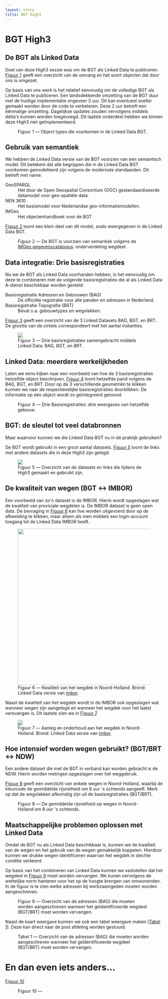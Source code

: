 ```yaml
---
layout: story
title: BGT High3
---
```


# BGT High3

## De BGT als Linked Data

Doel van deze High3 sessie was om de BGT als Linked Data te publiceren.  <a href="#bgt-klasse-histogram">Figuur 1</a> geeft een overzicht van de omvang en het soort objecten dat door ons is omgezet.

Op basis van ons werk is het relatief eenvoudig om de volledige BGT als Linked Data te publiceren.  Een landsdekkende omzetting van de BGT duur met de huidige implementatie ongeveer 2 uur.  Dit kan eventueel sneller gemaakt worden door de code te verbeteren.  Deze 2 uur betreft een éénmalige omzetting.  Dagelijkse updates zouden vervolgens middels delta's kunnen worden toegevoegd.  Dit laatste onderdeel hebben we binnen deze High3 niet geïmplementeerd.

<figure id="bgt-klasse-histogram">
  <query data-config-ref="https://data.labs.kadaster.nl/bgt-high3/kennisgraaf/queries/bgt-klasse-histogram">
  </query>
  <figcaption>
    Figuur 1 ― Object types die voorkomen in de Linked Data BGT.
  </figcaption>
</figure>

## Gebruik van semantiek

We hebben de Linked Data versie van de BGT voorzien van een semantisch model.  Dit betekent dat alle begrippen die in de Linked Data BGT voorkomen gemodelleerd zijn volgens de modernste standaarden.  Dit betreft met name:

<dl>
  <dt>GeoSPARQL</dt>
  <dd>Het door de Open Geospatial Consortium (OGC) gestandaardiseerde datamodel voor geo-spatiële data.</dd>
  <dt>NEN 3610</dt>
  <dd>Het basismodel voor Nederlandse geo-informatiemodellen.</dd>
  <dt>IMGeo</dt>
  <dd>Het objectenhandboek voor de BGT</dd>
</dl>

<a href="#bgt-klasse-hierarchie">Figuur 2</a> toont een klein deel van dit model, zoals weergegeven in de Linked Data BGT.

<figure id="bgt-klasse-hierarchie">
  <query data-config-ref="https://data.labs.kadaster.nl/bgt-high3/kennisgraaf/queries/bgt-klasse-hierarchie">
  </query>
  <figcaption>
    Figuur 2 ― De BGT is voorzien van semantiek volgens de <a href="https://www.geonovum.nl/geo-standaarden/bgt-imgeo/gegevenscatalogus-imgeo-versie-211" target="_blank">IMGeo gegevenscatalogus</a>: onderverdeling wegdeel.
  </figcaption>
</figure>

## Data integratie: Drie basisregistraties

Nu we de BGT als Linked Data voorhanden hebben, is het eenvoudig om deze te combineren met de volgende basisregistraties die al als Linked Data A-dienst beschikbaar worden gesteld:

<dl>
  <dt>Basisregistratie Adressen en Gebouwen (BAG)</dt>
  <dd>De officiële registratie voor alle panden en adressen in Nederland.</dd>
  <dt>Basisregistratie Topografie (BRT)</dt>
  <dd>Bevat o.a. gebouwtypes en wegvlakken.</dd>
</dl>

<a href="#3-basisregistraties">Figuur 3</a> geeft een overzicht van de 3 Linked Datasets BAG, BGT, en BRT.  De grootte van de cirkels correspondeert met het aantal instanties.

<figure id="3-basisregistraties">
  <a href="https://data.labs.kadaster.nl/wouter/bgt/insights/classHierarchy?type=bubbles" target="_blank">
    <img src="/assets/images/bag-bgt-brt.png">
  </a>
  <figcaption>
    Figuur 3 ― Drie basisregistraties samengebracht middels Linked Data: BAG, BGT, en BRT.
  </figcaption>
</figure>

## Linked Data: meerdere werkelijkheden

Laten we eens kijken naar een voorbeeld van hoe de 3 basisregistraties hetzelfde object beschrijven.  <a href="#bag-bgt-brt">Figuur 4</a> toont hetzelfde pand volgens de BAG, BGT, en BRT.  Door op de 3 verschillende geometriën te klikken kunnen we naar de respectievelijke basisregistraties doorklikken.  De informatie op één object wordt zo geïntegreerd getoond.

<figure id="bag-bgt-brt">
  <query data-config-ref="https://data.labs.kadaster.nl/bgt-high3/kennisgraaf/queries/bgt-bag-brt-2">
  </query>
  <figcaption>
    Figuur 4 ― Drie Basisregistraties: drie weergaves van hetzelfde gebouw.
  </figcaption>
</figure>

## BGT: de sleutel tot veel databronnen

Maar waarvoor kunnen we die Linked Data BGT nu in de praktijk gebruiken?

De BGT wordt gebruikt in een groot aantal datasets.  <a href="#links" target="_blank">Figuur 5</a> toont de links met andere datasets die in deze High3 zijn gelegd.

<figure id="links">
  <a href="/assets/images/bgt-high3.png" target="_blank">
    <img src="/assets/images/bgt-high3.png">
  </a>
  <figcaption>
    Figuur 5 ― Overzicht van de datasets en links die tijdens de High3 gemaakt en gebruikt zijn.
  </figcaption>
</figure>

## De kwaliteit van wegen (BGT ↔ IMBOR)

Een voorbeeld van zo'n dataset is de IMBOR.  Hierin wordt opgeslagen wat de kwaliteit van proviciale wegdelen is.  De IMBOR dataset is geen open data.  De bevraging in <a href="#kwaliteit-wegdek" target="_blank">Figuur 6</a> kan live worden uitgevoerd door op de afbeelding te klikken, maar alleen als men middels een login-account toegang tot de Linked Data IMBOR heeft.

<figure id="kwaliteit-wegdek">
  <a href="https://data.labs.kadaster.nl/bgt-high3/imbor/queries/kwaliteit-wegdek" target="_blank">
    <img src="/assets/images/noord-holland-kwaliteit-wegdek.png" height="500">
  </a>
  <figcaption>
    Figuur 6 ― Kwaliteit van het wegdek in Noord-Holland.  Brond: Linked Data versie van <a href="https://data.labs.kadaster.nl/bgt-high3/imbor" target="_blank">imbor</a>.
  </figcaption>
</figure>

Naast de kwaliteit van het wegdek wordt in de IMBOR ook opgeslagen wat wanneer wegen zijn aangelegd en wanneer het wegdek voor het laatst verevangen is.  Dit laatste zien we in <a href="#deklaag-vervanging-per-jaar" target="_blank">Figuur 7</a>.

<figure id="deklaag-vervanging-per-jaar">
  <a href="https://data.labs.kadaster.nl/bgt-high3/imbor/queries/deklaag-vervanging-per-jaar" target="_blank">
    <img src="/assets/images/noord-holland-wegdek.png">
  </a>
  <figcaption>
    Figuur 7 ― Aanleg en onderhoud aan het wegdek in Noord-Holland.  Brond: Linked Data versie van <a href="https://data.labs.kadaster.nl/bgt-high3/imbor" target="_blank">imbor</a>.
  </figcaption>
</figure>

## Hoe intensief worden wegen gebruikt? (BGT/BRT ↔ NDW)

Een andere dataset die met de BGT in verband kan worden gebracht is de NDW.  Hierin worden metingen opgeslagen over het weggebruik.

<a href="#intensiteit">Figuur 8</a> geeft een overzicht van enkele wegen in Noord-Holland, waarbij de kleurcode de gemiddelde rijsnelheid om 8 uur 's ochtends aangeeft.  Merk op dat de wegvlakken afkomstig zijn uit de basisregistraties (BGT/BRT).

<figure id="intensiteit">
  <query data-config-ref="https://data.labs.kadaster.nl/bgt-high3/kennisgraaf/queries/ndw">
  </query>
  <figcaption>
    Figuur 8 ― De gemiddelde rijsnelheid op wegen in Noord-Holland om 8 uur 's ochtends.
  </figcaption>
</figure>

## Maatschappelijke problemen oplossen met Linked Data

Omdat de BGT nu als Linked Data beschikbaar is, kunnen we de kwaliteit van de wegen en het gebruik van de wegen gemakkelijk koppelen.  Hierdoor kunnen we drukke wegen identificeren waarvan het wegdek in slechte conditie verkeerd.

Op basis van het combineren van Linked Data kunnen we vaststellen dat het wegdeel in <a href="#werkzaamheden-kaart">Figuur 9</a> moet worden vervangen.  We kunen vervolgens de wettelijke norm hanteren voor het op de hoogte brengen van omwonenden.  In de figuur is te zien welke adressen bij werkzaamgeden moeten worden aangeschreven.

<figure id="werkzaamheden-kaart">
  <query data-config-ref="https://data.labs.kadaster.nl/bgt-high3/kennisgraaf/queries/adressen-aanschrijven-kaart">
  </query>
  <figcaption>
    Figuur 9 ― Overzicht van de adressen (BAG) die moeten worden aangeschreven wanneer het geïdentificeerde wegdeel (BGT/BRT) moet worden vervangen.
  </figcaption>
</figure>

Naast de kaart weergave kunnen we ook een tabel weergave maken (<a href="#werkzaamheden-tabel">Tabel 1</a>).  Deze kan direct naar de post afdeling worden gestuurd.

<figure id="werkzaamheden-tabel">
  <query data-config-ref="https://data.labs.kadaster.nl/bgt-high3/kennisgraaf/queries/adressen-aanschrijven-tabel">
  </query>
  <figcaption>
    Tabel 1 ― Overzicht van de adressen (BAG) die moeten worden aangeschreven wanneer het geïdentificeerde wegdeel (BGT/BRT) moet worden vervangen.
  </figcaption>
</figure>

# En dan even iets anders…

<a href="#bier">Figuur 10</a>

<figure id="bier">
  <query data-config-ref="https://data.labs.kadaster.nl/bgt-high3/kennisgraaf/queries/bier">
  </query>
  <figcaption>
    Figuur 10 ― 
  </figcaption>
</figure>
